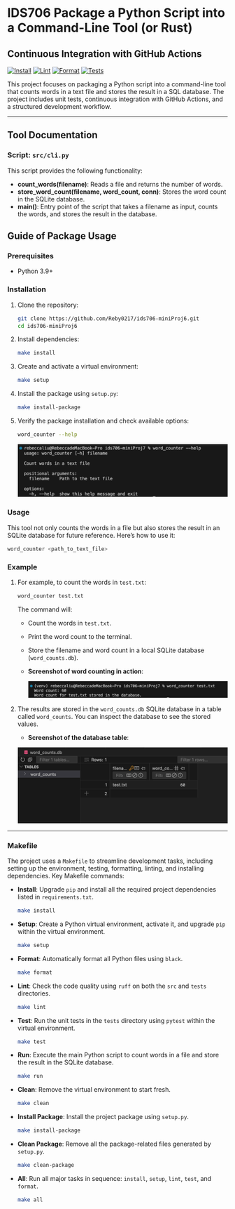 # IDS706 Package a Python Script into a Command-Line Tool (or Rust)

## Continuous Integration with GitHub Actions
[![Install](https://github.com/Reby0217/ids706-miniProj7/actions/workflows/install.yml/badge.svg)](https://github.com/Reby0217/ids706-miniProj7/actions/workflows/install.yml)
[![Lint](https://github.com/Reby0217/ids706-miniProj7/actions/workflows/lint.yml/badge.svg)](https://github.com/Reby0217/ids706-miniProj7/actions/workflows/lint.yml)
[![Format](https://github.com/Reby0217/ids706-miniProj7/actions/workflows/format.yml/badge.svg)](https://github.com/Reby0217/ids706-miniProj7/actions/workflows/format.yml)
[![Tests](https://github.com/Reby0217/ids706-miniProj7/actions/workflows/test.yml/badge.svg)](https://github.com/Reby0217/ids706-miniProj7/actions/workflows/test.yml)


This project focuses on packaging a Python script into a command-line tool that counts words in a text file and stores the result in a SQL database. The project includes unit tests, continuous integration with GitHub Actions, and a structured development workflow.

---
## Tool Documentation

### Script: `src/cli.py`

This script provides the following functionality:

- **count_words(filename)**: Reads a file and returns the number of words.
- **store_word_count(filename, word_count, conn)**: Stores the word count in the SQLite database.
- **main()**: Entry point of the script that takes a filename as input, counts the words, and stores the result in the database.


## Guide of Package Usage

### Prerequisites

- Python 3.9+

### Installation

1. Clone the repository:

   ```bash
   git clone https://github.com/Reby0217/ids706-miniProj6.git
   cd ids706-miniProj6
   ```

2. Install dependencies:

   ```bash
   make install
   ```
3. Create and activate a virtual environment:
   ```bash
   make setup
   ```

4. Install the package using `setup.py`:
   ```bash
   make install-package
   ```

5. Verify the package installation and check available options:
   ```bash
   word_counter --help
   ```

   ![help](screenshots/help.png)


### Usage 

This tool not only counts the words in a file but also stores the result in an SQLite database for future reference. Here’s how to use it:

   ```bash
   word_counter <path_to_text_file>
   ```

### Example

1. For example, to count the words in `test.txt`:

   ```bash
   word_counter test.txt
   ```

   The command will:
   - Count the words in `test.txt`.
   - Print the word count to the terminal.
   - Store the filename and word count in a local SQLite database (`word_counts.db`).
   
   - **Screenshot of word counting in action**:

      ![Test](screenshots/test.png)

2. The results are stored in the `word_counts.db` SQLite database in a table called `word_counts`. You can inspect the database to see the stored values.

   - **Screenshot of the database table**:
   
   ![DB](screenshots/db.png)

---

### Makefile

The project uses a `Makefile` to streamline development tasks, including setting up the environment, testing, formatting, linting, and installing dependencies. Key Makefile commands:

- **Install**: Upgrade `pip` and install all the required project dependencies listed in `requirements.txt`.
  ```bash
  make install
  ```

- **Setup**: Create a Python virtual environment, activate it, and upgrade `pip` within the virtual environment.
  ```bash
  make setup
  ```

- **Format**: Automatically format all Python files using `black`.
  ```bash
  make format
  ```

- **Lint**: Check the code quality using `ruff` on both the `src` and `tests` directories.
  ```bash
  make lint
  ```

- **Test**: Run the unit tests in the `tests` directory using `pytest` within the virtual environment.
  ```bash
  make test
  ```

- **Run**: Execute the main Python script to count words in a file and store the result in the SQLite database.
  ```bash
  make run
  ```

- **Clean**: Remove the virtual environment to start fresh.
  ```bash
  make clean
  ```

- **Install Package**: Install the project package using `setup.py`.
  ```bash
  make install-package
  ```

- **Clean Package**: Remove all the package-related files generated by `setup.py`.
  ```bash
  make clean-package
  ```

- **All**: Run all major tasks in sequence: `install`, `setup`, `lint`, `test`, and `format`.
  ```bash
  make all
  ```
